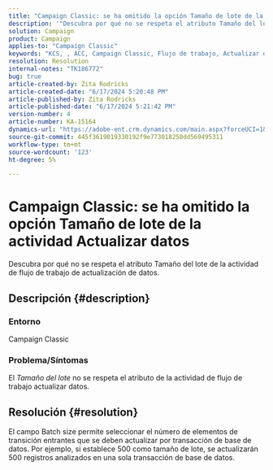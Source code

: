 ```yaml
---
title: "Campaign Classic: se ha omitido la opción Tamaño de lote de la actividad Actualizar datos"
description: '"Descubra por qué no se respeta el atributo Tamaño del lote de la actividad de flujo de trabajo de actualización de datos".'
solution: Campaign
product: Campaign
applies-to: "Campaign Classic"
keywords: "KCS, , ACC, Campaign Classic, Flujo de trabajo, Actualizar datos, Tamaño del lote"
resolution: Resolution
internal-notes: "TK186772"
bug: true
article-created-by: Zita Rodricks
article-created-date: "6/17/2024 5:20:48 PM"
article-published-by: Zita Rodricks
article-published-date: "6/17/2024 5:21:42 PM"
version-number: 4
article-number: KA-15164
dynamics-url: "https://adobe-ent.crm.dynamics.com/main.aspx?forceUCI=1&pagetype=entityrecord&etn=knowledgearticle&id=68a67eee-cd2c-ef11-840a-002248084fbb"
source-git-commit: 445f3619019330192f9e773018250dd569495311
workflow-type: tm+mt
source-wordcount: '123'
ht-degree: 5%

---
```


# Campaign Classic: se ha omitido la opción Tamaño de lote de la actividad Actualizar datos


Descubra por qué no se respeta el atributo Tamaño del lote de la actividad de flujo de trabajo de actualización de datos.

## Descripción {#description}


### <b>Entorno</b>

Campaign Classic



### <b>Problema/Síntomas</b>

El *Tamaño del lote* no se respeta el atributo de la actividad de flujo de trabajo actualizar datos.




## Resolución {#resolution}


El campo Batch size permite seleccionar el número de elementos de transición entrantes que se deben actualizar por transacción de base de datos. Por ejemplo, si establece 500 como tamaño de lote, se actualizarán 500 registros analizados en una sola transacción de base de datos.



